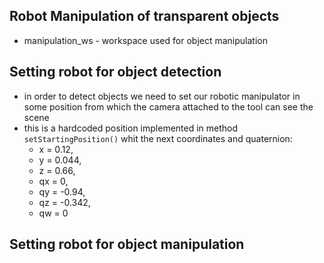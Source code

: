## Robot Manipulation of transparent objects

- manipulation_ws - workspace used for object manipulation

## Setting robot for object detection

- in order to detect objects we need to set our robotic manipulator in some position from which the camera attached to the tool can see the scene
- this is a hardcoded position implemented in method <code>setStartingPosition()</code> whit the next coordinates and quaternion:
    - x = 0.12,
    - y = 0.044,
    - z = 0.66,
    - qx = 0,
    - qy = -0.94,
    - qz = -0.342,
    - qw = 0

## Setting robot for object manipulation


